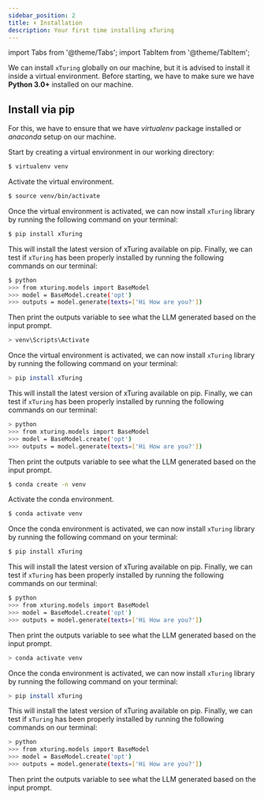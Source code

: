 ```yaml
---
sidebar_position: 2
title: ⬇️ Installation
description: Your first time installing xTuring
---
```


import Tabs from '@theme/Tabs';
import TabItem from '@theme/TabItem';

We can install `xTuring` globally on our machine, but it is advised to install it inside a virtual environment. Before starting, we have to make sure we have __Python 3.0+__ installed on our machine.

## Install via pip 
For this, we have to ensure that we have _virtualenv_ package installed or _anaconda_ setup on our machine.

Start by creating a virtual environment in our working directory:

<Tabs>
  <TabItem value="venv" label="virtualenv">

```bash
$ virtualenv venv
```
Activate the virtual environment.

<Tabs>
  <TabItem value="unix" label="OSX/Linux">

```bash
$ source venv/bin/activate
```
Once the virtual environment is activated, we can now install `xTuring` library by running the following command on your terminal:

```bash
$ pip install xTuring
``` 
This will install the latest version of xTuring available on pip.
Finally, we can test if `xTuring` has been properly installed by running the following commands on our terminal:
```bash
$ python
>>> from xturing.models import BaseModel
>>> model = BaseModel.create('opt')
>>> outputs = model.generate(texts=['Hi How are you?'])
```
Then print the outputs variable to see what the LLM generated based on the input prompt.


  </TabItem>
  <TabItem value="windows" label="Windows">

```bash
> venv\Scripts\Activate
```

Once the virtual environment is activated, we can now install `xTuring` library by running the following command on your terminal:

```bash
> pip install xTuring
``` 
This will install the latest version of xTuring available on pip.
Finally, we can test if `xTuring` has been properly installed by running the following commands on our terminal:
```bash
> python
>>> from xturing.models import BaseModel
>>> model = BaseModel.create('opt')
>>> outputs = model.generate(texts=['Hi How are you?'])
```
Then print the outputs variable to see what the LLM generated based on the input prompt.


  </TabItem>
</Tabs>


  </TabItem>
  <TabItem value="conda" label="conda">

```bash
$ conda create -n venv
```
Activate the conda environment.
<Tabs>
  <TabItem value="unix" label="OSX/Linux">

```bash
$ conda activate venv
```


Once the conda environment is activated, we can now install `xTuring` library by running the following command on your terminal:

```bash
$ pip install xTuring
``` 
This will install the latest version of xTuring available on pip.
Finally, we can test if `xTuring` has been properly installed by running the following commands on our terminal:
```bash
$ python
>>> from xturing.models import BaseModel
>>> model = BaseModel.create('opt')
>>> outputs = model.generate(texts=['Hi How are you?'])
```
Then print the outputs variable to see what the LLM generated based on the input prompt.


  </TabItem>
  <TabItem value="windows" label="Windows">

```bash
> conda activate venv
```


Once the conda environment is activated, we can now install `xTuring` library by running the following command on your terminal:

```bash
> pip install xTuring
``` 
This will install the latest version of xTuring available on pip.
Finally, we can test if `xTuring` has been properly installed by running the following commands on our terminal:
```bash
> python
>>> from xturing.models import BaseModel
>>> model = BaseModel.create('opt')
>>> outputs = model.generate(texts=['Hi How are you?'])
```
Then print the outputs variable to see what the LLM generated based on the input prompt.


  </TabItem>
</Tabs>

  </TabItem>
</Tabs>


<!-- ```bash
$ pip install xTuring
``` 
This will install the latest version of xTuring available on pip.
Finally, we can test if `xTuring` has been properly installed by running the following commands on our terminal:
```bash
$ python
>>> from xturing.models import BaseModel
>>> model = BaseModel.create('opt')
>>> outputs = model.generate(texts=['Hi How are you?'])
```
Then print the outputs variable to see what the LLM generated based on the input prompt. -->

